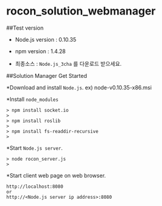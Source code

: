rocon_solution_webmanager
=========================

##Test version
- Node.js version : 0.10.35

- npm version : 1.4.28

- 최종소스 : ```Node.js_3cha``` 를 다운로드 받으세요.

##Solution Manager Get Started

*Download and install ```Node.js```. ex) node-v0.10.35-x86.msi

*Install ```node_modules```

```
> npm install socket.io
> 
> npm install roslib
>
> npm install fs-readdir-recursive
>
```

*Start ```Node.js server```.

```
> node rocon_server.js
>
```

*Start client web page on web browser.

```
http://localhost:8080 
or
http://<Node.js server ip address>:8080
```
